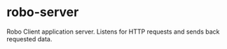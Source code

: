 # robo-server
Robo Client application server. Listens for HTTP requests and sends back requested data.
